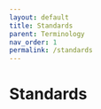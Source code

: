 ```yaml
---
layout: default
title: Standards
parent: Terminology
nav_order: 1
permalink: /standards
---
```


# Standards
